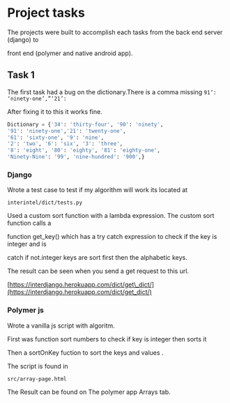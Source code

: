 # Project tasks

The projects were built to accomplish each tasks from the back end server \(django\) to

front end \(polymer and native android app\).

## Task 1

The first task had a bug on the dictionary.There is a comma missing `91’: ‘ninety-one’,”‘21’:`

After fixing it to this it works fine.

```py
Dictionary = {'34': 'thirty-four', '90': 'ninety',
'91': 'ninety-one','21': 'twenty-one',
'61': 'sixty-one', '9': 'nine',
'2': 'two', '6': 'six', '3': 'three',
'8': 'eight', '80': 'eighty', '81': 'eighty-one',
'Ninety-Nine': '99', 'nine-hundred': '900',}
```

### Django

Wrote a test case to test if my algorithm will work its located at

`interintel/dict/tests.py`

Used a custom sort function with a lambda expression. The custom sort function calls a

function get\_key\(\) which has a try catch expression to check if the key is integer and is

catch if not.integer keys are sort first then the alphabetic keys.

The result can be seen when you send a get request to this url.

[https://interdjango.herokuapp.com/dict/get\_dict/](https://interdjango.herokuapp.com/dict/get_dict/)



### Polymer js

Wrote a vanilla js script with algoritm.

First was function sort numbers to check if key is integer then sorts it

Then a sortOnKey fuction to sort the keys and values .

The script is found in

`src/array-page.html`

The Result can be found on The polymer app Arrays tab.



